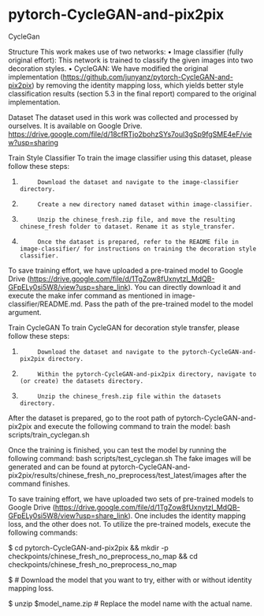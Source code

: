# pytorch-CycleGAN-and-pix2pix
CycleGan

Structure
This work makes use of two networks:
•             Image classifier (fully original effort): This network is trained to classify the given images into two decoration styles.
•             CycleGAN: We have modified the original implementation (https://github.com/junyanz/pytorch-CycleGAN-and-pix2pix) by removing the identity mapping loss, which yields better style classification results (section 5.3 in the final report) compared to the original implementation.

Dataset
The dataset used in this work was collected and processed by ourselves. It is available on Google Drive. https://drive.google.com/file/d/18cfRTjo2bohzSYs7oul3gSp9fgSME4eF/view?usp=sharing

Train Style Classifier
To train the image classifier using this dataset, please follow these steps:
1.          Download the dataset and navigate to the image-classifier directory.
2.          Create a new directory named dataset within image-classifier.
3.          Unzip the chinese_fresh.zip file, and move the resulting chinese_fresh folder to dataset. Rename it as style_transfer.
4.          Once the dataset is prepared, refer to the README file in image-classifier/ for instructions on training the decoration style classifier.
To save training effort, we have uploaded a pre-trained model to Google Drive (https://drive.google.com/file/d/1TgZow8fUxnytzl_MdQB-GFpELy0si5W8/view?usp=share_link). You can directly download it and execute the make infer command as mentioned in image-classifier/README.md. Pass the path of the pre-trained model to the model argument.

Train CycleGAN
To train CycleGAN for decoration style transfer, please follow these steps:
1.          Download the dataset and navigate to the pytorch-CycleGAN-and-pix2pix directory.
2.          Within the pytorch-CycleGAN-and-pix2pix directory, navigate to (or create) the datasets directory.
3.          Unzip the chinese_fresh.zip file within the datasets directory.

After the dataset is prepared, go to the root path of pytorch-CycleGAN-and-pix2pix and execute the following command to train the model:
bash scripts/train_cyclegan.sh

Once the training is finished, you can test the model by running the following command:
bash scripts/test_cyclegan.sh
The fake images will be generated and can be found at pytorch-CycleGAN-and-pix2pix/results/chinese_fresh_no_preprocess/test_latest/images after the command finishes.

To save training effort, we have uploaded two sets of pre-trained models to Google Drive (https://drive.google.com/file/d/1TgZow8fUxnytzl_MdQB-GFpELy0si5W8/view?usp=share_link). One includes the identity mapping loss, and the other does not. To utilize the pre-trained models, execute the following commands:

$ cd pytorch-CycleGAN-and-pix2pix && mkdir -p checkpoints/chinese_fresh_no_preprocess_no_map && cd checkpoints/chinese_fresh_no_preprocess_no_map

$ # Download the model that you want to try, either with or without identity mapping loss.

$ unzip $model_name.zip # Replace the model name with the actual name.

